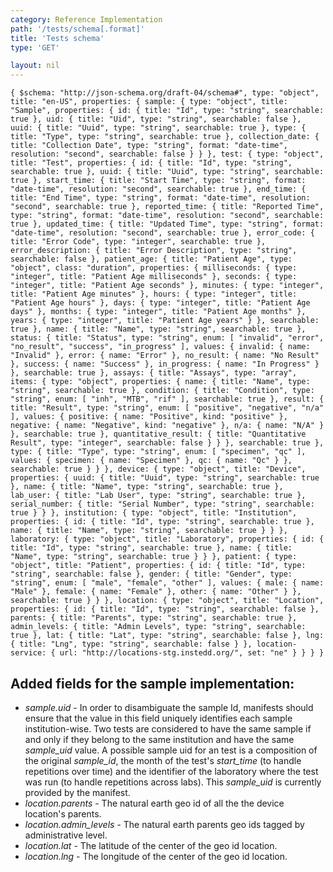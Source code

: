 ```yaml
---
category: Reference Implementation
path: '/tests/schema[.format]'
title: 'Tests schema'
type: 'GET'

layout: nil
---
```


`{
  $schema: "http://json-schema.org/draft-04/schema#",
  type: "object",
  title: "en-US",
  properties: {
    sample: {
      type: "object",
      title: "Sample",
      properties: {
        id: {
          title: "Id",
          type: "string",
          searchable: true
        },
        uid: {
          title: "Uid",
          type: "string",
          searchable: false
        },
        uuid: {
          title: "Uuid",
          type: "string",
          searchable: true
        },
        type: {
          title: "Type",
          type: "string",
          searchable: true
        },
        collection_date: {
          title: "Collection Date",
          type: "string",
          format: "date-time",
          resolution: "second",
          searchable: false
        }
      }
    },
    test: {
      type: "object",
      title: "Test",
      properties: {
        id: {
          title: "Id",
          type: "string",
          searchable: true
        },
        uuid: {
          title: "Uuid",
          type: "string",
          searchable: true
        },
        start_time: {
          title: "Start Time",
          type: "string",
          format: "date-time",
          resolution: "second",
          searchable: true
        },
        end_time: {
          title: "End Time",
          type: "string",
          format: "date-time",
          resolution: "second",
          searchable: true
        },
        reported_time: {
          title: "Reported Time",
          type: "string",
          format: "date-time",
          resolution: "second",
          searchable: true
        },
        updated_time: {
          title: "Updated Time",
          type: "string",
          format: "date-time",
          resolution: "second",
          searchable: true
        },
        error_code: {
          title: "Error Code",
          type: "integer",
          searchable: true
        },
        error_description: {
          title: "Error Description",
          type: "string",
          searchable: false
        },
        patient_age: {
          title: "Patient Age",
          type: "object",
          class: "duration",
          properties: {
            milliseconds: {
              type: "integer",
              title: "Patient Age milliseconds"
            },
            seconds: {
              type: "integer",
              title: "Patient Age seconds"
            },
            minutes: {
              type: "integer",
              title: "Patient Age minutes"
            },
            hours: {
              type: "integer",
              title: "Patient Age hours"
            },
            days: {
              type: "integer",
              title: "Patient Age days"
            },
            months: {
              type: "integer",
              title: "Patient Age months"
            },
            years: {
              type: "integer",
              title: "Patient Age years"
            }
          },
          searchable: true
        },
        name: {
          title: "Name",
          type: "string",
          searchable: true
        },
        status: {
          title: "Status",
          type: "string",
          enum: [
            "invalid",
            "error",
            "no_result",
            "success",
            "in_progress"
          ],
          values: {
            invalid: {
              name: "Invalid"
            },
            error: {
              name: "Error"
            },
            no_result: {
              name: "No Result"
            },
            success: {
              name: "Success"
            },
            in_progress: {
              name: "In Progress"
            }
          },
          searchable: true
        },
        assays: {
          title: "Assays",
          type: "array",
          items: {
            type: "object",
            properties: {
              name: {
                title: "Name",
                type: "string",
                searchable: true
              },
              condition: {
                title: "Condition",
                type: "string",
                enum: [
                  "inh",
                  "MTB",
                  "rif"
                ],
                searchable: true
              },
              result: {
                title: "Result",
                type: "string",
                enum: [
                  "positive",
                  "negative",
                  "n/a"
                ],
                values: {
                  positive: {
                    name: "Positive",
                    kind: "positive"
                  },
                  negative: {
                    name: "Negative",
                    kind: "negative"
                  },
                  n/a: {
                    name: "N/A"
                  }
                },
                searchable: true
              },
              quantitative_result: {
                title: "Quantitative Result",
                type: "integer",
                searchable: false
              }
            }
          },
          searchable: true
        },
        type: {
          title: "Type",
          type: "string",
          enum: [
            "specimen",
            "qc"
          ],
          values: {
            specimen: {
              name: "Specimen"
            },
            qc: {
              name: "Qc"
            }
          },
        searchable: true
        }
      }
    },
    device: {
      type: "object",
      title: "Device",
      properties: {
        uuid: {
          title: "Uuid",
          type: "string",
          searchable: true
        },
        name: {
          title: "Name",
          type: "string",
          searchable: true
        },
        lab_user: {
          title: "Lab User",
          type: "string",
          searchable: true
        },
        serial_number: {
          title: "Serial Number",
          type: "string",
          searchable: true
        }
      }
    },
    institution: {
      type: "object",
      title: "Institution",
      properties: {
        id: {
          title: "Id",
          type: "string",
          searchable: true
        },
        name: {
          title: "Name",
          type: "string",
          searchable: true
        }
      }
    },
    laboratory: {
      type: "object",
      title: "Laboratory",
      properties: {
        id: {
          title: "Id",
          type: "string",
          searchable: true
        },
        name: {
          title: "Name",
          type: "string",
          searchable: true
        }
      }
    },
    patient: {
      type: "object",
      title: "Patient",
      properties: {
        id: {
          title: "Id",
          type: "string",
          searchable: false
        },
        gender: {
          title: "Gender",
          type: "string",
          enum: [
            "male",
            "female",
            "other"
          ],
          values: {
            male: {
              name: "Male"
            },
            female: {
              name: "Female"
            },
            other: {
              name: "Other"
            }
          },
          searchable: true
        }
      }
    },
    location: {
      type: "object",
      title: "Location",
      properties: {
        id: {
          title: "Id",
          type: "string",
          searchable: false
        },
        parents: {
          title: "Parents",
          type: "string",
          searchable: true
        },
        admin_levels: {
          title: "Admin Levels",
          type: "string",
          searchable: true
        },
        lat: {
          title: "Lat",
          type: "string",
          searchable: false
        },
        lng: {
          title: "Lng",
          type: "string",
          searchable: false
        }
      },
      location-service: {
        url: "http://locations-stg.instedd.org/",
        set: "ne"
      }
    }
  }
}
`

## Added fields for the sample implementation:
- _sample.uid_ - In order to disambiguate the sample Id, manifests should ensure that the value in this field uniquely identifies each sample institution-wise. Two tests are considered to have the same sample if and only if they belong to the same institution and have the same _sample\_uid_ value. A possible sample uid for an test is a composition of the original _sample\_id_, the month of the test's _start\_time_ (to handle repetitions over time) and the identifier of the laboratory where the test was run (to handle repetitions across labs). This _sample\_uid_ is currently provided by the manifest.
- _location.parents_ - The natural earth geo id of all the the device location's parents.
- _location.admin_levels_ - The natural earth parents geo ids tagged by administrative level.
- _location.lat_ - The latitude of the center of the geo id location.
- _location.lng_ - The longitude of the center of the geo id location.

